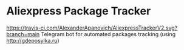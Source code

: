 # Aliexpress Package Tracker
https://travis-ci.com/AlexanderApanovich/AliexpressTrackerV2.svg?branch=main
Telegram bot for automated packages tracking (using http://gdeposylka.ru)
